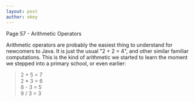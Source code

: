 ```yaml
---
layout: post
author: okey
---
```

Page 57 - Arithmetic Operators

Arithmetic operators are probably the easiest thing to understand for newcomers to Java.
It is just the usual "2 + 2 = 4", and other similar familiar computations. This is the 
kind of arithmetic we started to learn the moment we stepped into a primary school, or 
even earlier:

> 2 + 5 = 7<br>
> 2 * 3 = 6<br>
> 8 - 3 = 5<br>
> 9 / 3 = 3<br>

